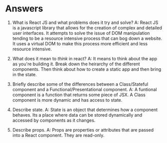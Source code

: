 # Answers

1.  What is React JS and what problems does it try and solve?
A: React JS is a javascript library that allows for the creation of complex and detailed user interfaces.  It attempts to solve the issue of DOM manipulation tending to be a resource intensive process that can bog down a website.  It uses a virtual DOM to make this process more efficient and less resource intensive.

1.  What does it mean to _think_ in react?
A:  It means to think about the app as you're building it.  Break down the heirarchy of the different components.  Then think about how to create a static app and then bring in the state.
1.  Briefly describe some of the differences between a Class/Stateful component and a Functional/Presentational component.
A:  A funtional component is a function that returns some piece of JSX.  A Class component is more dynamic and has access to state.
1.  Describe state.
A:  State is an object that determines how a component behaves.  Its a place where data can be stored dynamically and accessed by components as it changes.
1.  Describe props.
A: Props are properties or attributes that are passed into a React component.  They are read-only.